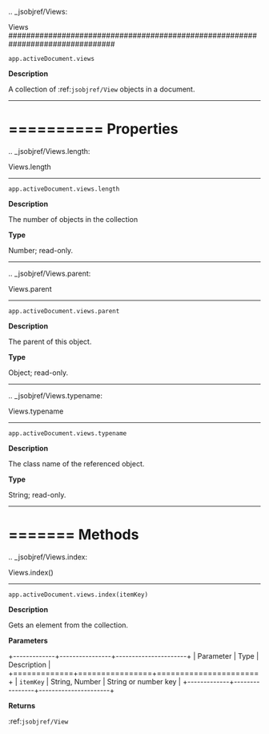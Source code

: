 .. _jsobjref/Views:

Views
################################################################################

``app.activeDocument.views``

**Description**

A collection of :ref:`jsobjref/View` objects in a document.

----

==========
Properties
==========

.. _jsobjref/Views.length:

Views.length
********************************************************************************

``app.activeDocument.views.length``

**Description**

The number of objects in the collection

**Type**

Number; read-only.

----

.. _jsobjref/Views.parent:

Views.parent
********************************************************************************

``app.activeDocument.views.parent``

**Description**

The parent of this object.

**Type**

Object; read-only.

----

.. _jsobjref/Views.typename:

Views.typename
********************************************************************************

``app.activeDocument.views.typename``

**Description**

The class name of the referenced object.

**Type**

String; read-only.

----

=======
Methods
=======

.. _jsobjref/Views.index:

Views.index()
********************************************************************************

``app.activeDocument.views.index(itemKey)``

**Description**

Gets an element from the collection.

**Parameters**

+-------------+----------------+----------------------+
|  Parameter  |      Type      |     Description      |
+=============+================+======================+
| ``itemKey`` | String, Number | String or number key |
+-------------+----------------+----------------------+

**Returns**

:ref:`jsobjref/View`
